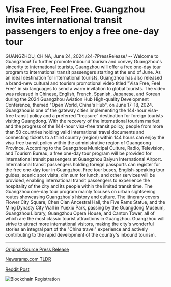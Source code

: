 # Visa Free, Feel Free. Guangzhou invites international transit passengers to enjoy a free one-day tour

GUANGZHOU, CHINA, June 24, 2024 /24-7PressRelease/ -- Welcome to Guangzhou! To further promote inbound tourism and convey Guangzhou's sincerity to international tourists, Guangzhou will offer a free one-day tour program to international transit passengers starting at the end of June.   As an ideal destination for international tourists, Guangzhou has also released a brand-new cultural and tourism promotional video titled "Visa Free, Feel Free" in six languages to send a warm invitation to global tourists. The video was released in Chinese, English, French, Spanish, Japanese, and Korean during the 2024 Guangzhou Aviation Hub High-quality Development Conference, themed "Open World, China's Hub", on June 17-18, 2024.  Guangzhou is one of the gateway cities implementing the 144-hour visa-free transit policy and a preferred "treasure" destination for foreign tourists visiting Guangdong. With the recovery of the international tourism market and the progress of the 144-hour visa-free transit policy, people from more than 50 countries holding valid international travel documents and connecting tickets to a third country (region) within 144 hours can enjoy the visa-free transit policy within the administrative region of Guangdong Province.   According to the Guangzhou Municipal Culture, Radio, Television, and Tourism Bureau, a free one-day tour program will be provided for international transit passengers at Guangzhou Baiyun International Airport. International transit passengers holding foreign passports can register for the free one-day tour in Guangzhou. Free tour buses, English-speaking tour guides, scenic spot visits, dim sum for lunch, and other services will be provided, enabling international transit passengers to experience the hospitality of the city and its people within the limited transit time.  The Guangzhou one-day tour program mainly focuses on urban sightseeing routes showcasing Guangzhou's history and culture. The itinerary covers Flower City Square, Chen Clan Ancestral Hall, the Five Rams Statue, and the Ming Dynasty City Wall in Yuexiu Park, passing by the Guangdong Museum, Guangzhou Library, Guangzhou Opera House, and Canton Tower, all of which are the most classic tourist attractions in Guangzhou.  Guangzhou will strive to attract more international visitors, making the city's wonderful stories an integral part of the "China travel" experience and actively contributing to the rapid development of the country's inbound tourism. 

---

[Original/Source Press Release](https://www.24-7pressrelease.com/press-release/511944/visa-free-feel-free-guangzhou-invites-international-transit-passengers-to-enjoy-a-free-one-day-tour)
                    

[Newsramp.com TLDR](None) 



[Reddit Post](https://www.reddit.com/r/TravelAndLeisureNews/comments/1dn7lgv/guangzhou_offers_free_oneday_tour_to/) 



![Blockchain Registration](https://cdn.newsramp.app/24-7PressRelease/qrcode/246/24/quay3QQV.webp)